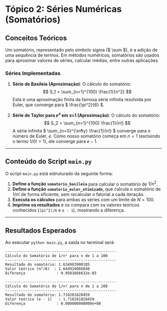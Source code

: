 # Tópico 2: Séries Numéricas (Somatórios)

## Conceitos Teóricos

Um somatório, representado pelo símbolo sigma ($ \sum $), é a adição de uma sequência de termos. Em métodos numéricos, somatórios são usados para aproximar valores de séries, calcular médias, entre outras aplicações.

### Séries Implementadas

1.  **Série de Basileia (Aproximação)**: O cálculo do somatório:
    $$ S_1 = \sum_{n=1}^{100} \frac{1}{n^2} $$
    Esta é uma aproximação finita da famosa série infinita resolvida por Euler, que converge para $ \frac{\pi^2}{6} $.

2.  **Série de Taylor para $e^x$ em x=1 (Aproximação)**: O cálculo do somatório:
    $$ S_2 = \sum_{n=1}^{100} \frac{1}{n!} $$
    A série infinita $ \sum_{n=0}^{\infty} \frac{1}{n!} $ converge para o número de Euler, $e$. Como nosso somatório começa em $n=1$ (excluindo o termo $1/0! = 1$), ele converge para $e - 1$.

---

##  Conteúdo do Script `main.py`

O script `main.py` está estruturado da seguinte forma:

1.  **Define a função `somatorio_basileia`** para calcular o somatório de $1/n^2$.
2.  **Define a função `somatorio_euler_otimizado`**, que calcula o somatório de $1/n!$ de forma eficiente, sem recalcular o fatorial a cada iteração.
3.  **Executa os cálculos** para ambas as séries com um limite de $N=100$.
4.  **Imprime os resultados** e os compara com os valores teóricos conhecidos (`(pi^2)/6` e `e - 1`), mostrando a diferença.

---

## Resultados Esperados

Ao executar `python main.py`, a saída no terminal será:

```
--------------------------------------------------
Cálculo do Somatório de 1/n² para n de 1 a 100
--------------------------------------------------
Resultado do somatório: 1.634983900185
Valor teórico (π²/6)  : 1.644934066848
Diferença              : 9.9501666632e-03

--------------------------------------------------
Cálculo do Somatório de 1/n! para n de 1 a 100
--------------------------------------------------
Resultado do somatório: 1.718281828459
Valor teórico (e - 1)   : 1.718281828459
Diferença              : 0.000000000000e+00
```
